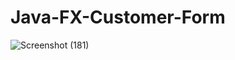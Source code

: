 # Java-FX-Customer-Form

![Screenshot (181)](https://github.com/user-attachments/assets/16217eb6-00cc-485d-be40-9fc354b23673)

